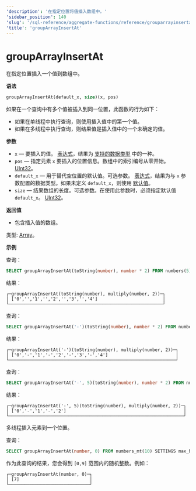 ```yaml
---
'description': '在指定位置将值插入数组中。'
'sidebar_position': 140
'slug': '/sql-reference/aggregate-functions/reference/grouparrayinsertat'
'title': 'groupArrayInsertAt'
---
```



# groupArrayInsertAt

在指定位置插入一个值到数组中。

**语法**

```sql
groupArrayInsertAt(default_x, size)(x, pos)
```

如果在一个查询中有多个值被插入到同一位置，此函数的行为如下：

- 如果在单线程中执行查询，则使用插入值中的第一个值。
- 如果在多线程中执行查询，则结果值是插入值中的一个未确定的值。

**参数**

- `x` — 要插入的值。 [表达式](/sql-reference/syntax#expressions)，结果为 [支持的数据类型](../../../sql-reference/data-types/index.md) 中的一种。
- `pos` — 指定元素 `x` 要插入的位置信息。数组中的索引编号从零开始。 [UInt32](/sql-reference/data-types/int-uint#integer-ranges)。
- `default_x` — 用于替代空位置的默认值。可选参数。 [表达式](/sql-reference/syntax#expressions)，结果为与 `x` 参数配置的数据类型。如果未定义 `default_x`，则使用 [默认值](/sql-reference/statements/create/table)。
- `size` — 结果数组的长度。可选参数。在使用此参数时，必须指定默认值 `default_x`。 [UInt32](/sql-reference/data-types/int-uint#integer-ranges)。

**返回值**

- 包含插入值的数组。

类型: [Array](/sql-reference/data-types/array)。

**示例**

查询：

```sql
SELECT groupArrayInsertAt(toString(number), number * 2) FROM numbers(5);
```

结果：

```text
┌─groupArrayInsertAt(toString(number), multiply(number, 2))─┐
│ ['0','','1','','2','','3','','4']                         │
└───────────────────────────────────────────────────────────┘
```

查询：

```sql
SELECT groupArrayInsertAt('-')(toString(number), number * 2) FROM numbers(5);
```

结果：

```text
┌─groupArrayInsertAt('-')(toString(number), multiply(number, 2))─┐
│ ['0','-','1','-','2','-','3','-','4']                          │
└────────────────────────────────────────────────────────────────┘
```

查询：

```sql
SELECT groupArrayInsertAt('-', 5)(toString(number), number * 2) FROM numbers(5);
```

结果：

```text
┌─groupArrayInsertAt('-', 5)(toString(number), multiply(number, 2))─┐
│ ['0','-','1','-','2']                                             │
└───────────────────────────────────────────────────────────────────┘
```

多线程插入元素到一个位置。

查询：

```sql
SELECT groupArrayInsertAt(number, 0) FROM numbers_mt(10) SETTINGS max_block_size = 1;
```

作为此查询的结果，您会得到 `[0,9]` 范围内的随机整数。例如：

```text
┌─groupArrayInsertAt(number, 0)─┐
│ [7]                           │
└───────────────────────────────┘
```
